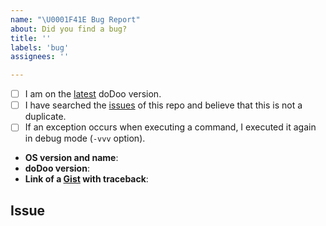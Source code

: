 ```yaml
---
name: "\U0001F41E Bug Report"
about: Did you find a bug?
title: ''
labels: 'bug'
assignees: ''

---
```


<!--
  Hi there! Thank you for discovering and submitting an issue.

  Before you submit this; let's make sure of a few things.
  Please make sure the following boxes are ticked if they are correct.
  If not, please try and fulfill these first.
-->

<!-- Checked checkbox should look like this: [x] -->
- [ ] I am on the [latest](https://github.com/xoe-labs/dodoo/releases/latest) doDoo version.
- [ ] I have searched the [issues](https://github.com/xoe-labs/dodoo/issues) of this repo and believe that this is not a duplicate.
- [ ] If an exception occurs when executing a command, I executed it again in debug mode (`-vvv` option).

<!--
  Once those are done, if you're able to fill in the following list with your information,
  it'd be very helpful to whoever handles the issue.
-->

- **OS version and name**: <!-- Replace with version + name -->
- **doDoo version**: <!-- Replace with version -->
- **Link of a [Gist](https://gist.github.com/) with traceback**: <!-- Gist Link Here -->

## Issue
<!-- Now feel free to write your issue, but please be descriptive! Thanks again 🙌 ❤️ -->
